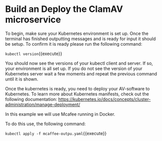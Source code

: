 # Build an Deploy the ClamAV microservice

To begin, make sure your Kubernetes environment is set up. Once the terminal has finished outputting messages and is ready for input it should be setup. To confirm it is ready please run the following command:

`kubectl version`{{execute}}

You should now see the versions of your kubectl client and server. If so, your environment is all set up. If you do not see the version of your Kubernetes server wait a few moments and repeat the previous command until it is shown.
 

Once the kubernetes is ready, you need to deploy your AV-software to Kubernetes. To learn more about Kubernetes manifests, check out the following documentation: https://kubernetes.io/docs/concepts/cluster-administration/manage-deployment/

In this example we will use Mcafee running in Docker.

To do this use, the following command:

`kubectl apply -f mcaffee-outpu.yaml`{{execute}}
